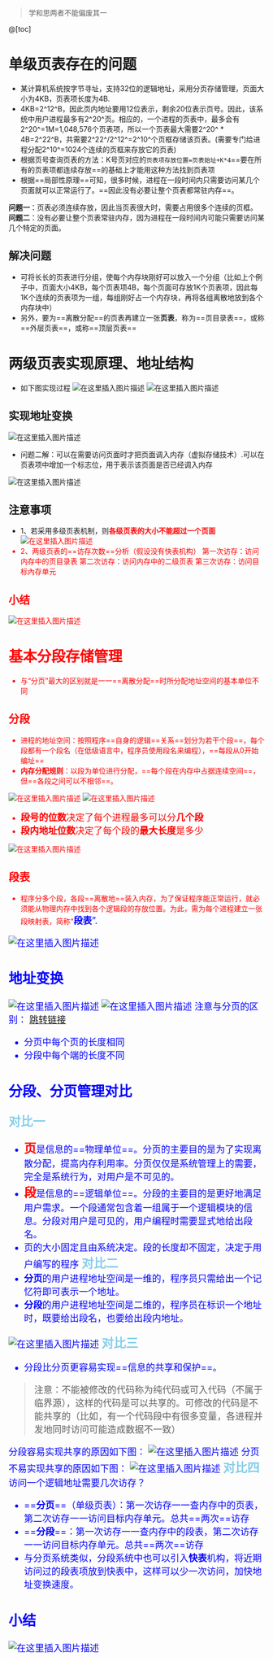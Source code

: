 ﻿> 学和思两者不能偏废其一

@[toc]
# 单级页表存在的问题
- 某计算机系统按字节寻址，支持32位的逻辑地址，采用分页存储管理，页面大小为4KB，页表项长度为4B.
- 4KB=2^12^B，因此页内地址要用12位表示，剩余20位表示页号。因此，该系统中用户进程最多有2^20^页。相应的，一个进程的页表中，最多会有2^20^=1M=1,048,576个页表项，所以一个页表最大需要2^20^ * 4B=2^22^B，共需要2^22^/2^12^=2^10^个页框存储该页表。(需要专门给进程分配2^10^=1024个连续的页框来存放它的页表)
- 根据页号查询页表的方法：K号页对应的`页表项存放位置=页表始址+K*4`==要在所有的页表项都连续存放==的基础上才能用这种方法找到页表项
- 根据==局部性原理==可知，很多时候，进程在一段时间内只需要访问某几个页面就可以正常运行了。==因此没有必要让整个页表都常驻内存==。

**问题一**：页表必须连续存放，因此当页表很大时，需要占用很多个连续的页框。
**问题二**：没有必要让整个页表常驻内存，因为进程在一段时间内可能只需要访问某几个特定的页面。


## 解决问题
- 可将长长的页表进行分组，使每个内存块刚好可以放入一个分组（比如上个例子中，页面大小4KB，每个页表项4B，每个页面可存放1K个页表项，因此每1K个连续的页表项为一组，每组刚好占一个内存块，再将各组离散地放到各个内存块中）
- 另外，要为==离散分配==的页表再建立一张**页表**，称为==页目录表==，或称==外层页表==，或称==顶层页表==

# 两级页表实现原理、地址结构
- 如下图实现过程
![在这里插入图片描述](https://img-blog.csdnimg.cn/20210712132621539.png?x-oss-process=image/watermark,type_ZmFuZ3poZW5naGVpdGk,shadow_10,text_aHR0cHM6Ly9ibG9nLmNzZG4ubmV0L1F1YW50dW1Zb3U=,size_16,color_FFFFFF,t_70)
![在这里插入图片描述](https://img-blog.csdnimg.cn/20210712133126367.png?x-oss-process=image/watermark,type_ZmFuZ3poZW5naGVpdGk,shadow_10,text_aHR0cHM6Ly9ibG9nLmNzZG4ubmV0L1F1YW50dW1Zb3U=,size_16,color_FFFFFF,t_70)
## 实现地址变换
![在这里插入图片描述](https://img-blog.csdnimg.cn/20210712141021707.png?x-oss-process=image/watermark,type_ZmFuZ3poZW5naGVpdGk,shadow_10,text_aHR0cHM6Ly9ibG9nLmNzZG4ubmV0L1F1YW50dW1Zb3U=,size_16,color_FFFFFF,t_70)
- 问题二解：可以在需要访问页面时才把页面调入内存（虚拟存储技术）.可以在页表项中增加一个标志位，用于表示该页面是否已经调入内存

![在这里插入图片描述](https://img-blog.csdnimg.cn/20210712144410415.png?x-oss-process=image/watermark,type_ZmFuZ3poZW5naGVpdGk,shadow_10,text_aHR0cHM6Ly9ibG9nLmNzZG4ubmV0L1F1YW50dW1Zb3U=,size_16,color_FFFFFF,t_70)
## 注意事项
- 1、若采用多级页表机制，则<font color=red>**各级页表的大小不能超过一个页面**
![在这里插入图片描述](https://img-blog.csdnimg.cn/20210712144805773.png?x-oss-process=image/watermark,type_ZmFuZ3poZW5naGVpdGk,shadow_10,text_aHR0cHM6Ly9ibG9nLmNzZG4ubmV0L1F1YW50dW1Zb3U=,size_16,color_FFFFFF,t_70)
- 2、两级页表的==访存次数==分析（假设没有快表机构）
第一次访存：访问内存中的页目录表
第二次访存：访问内存中的二级页表
第三次访存：访问目标內存单元


## 小结
![在这里插入图片描述](https://img-blog.csdnimg.cn/20210712145243532.png?x-oss-process=image/watermark,type_ZmFuZ3poZW5naGVpdGk,shadow_10,text_aHR0cHM6Ly9ibG9nLmNzZG4ubmV0L1F1YW50dW1Zb3U=,size_16,color_FFFFFF,t_70)
#  基本分段存储管理
- 与“分页”最大的区别就是一一==离散分配==时所分配地址空间的基本单位不同

## 分段
- 进程的地址空间：按照程序==自身的逻辑==关系==划分为若干个段==，每个段都有一个段名（在低级语言中，程序员使用段名来编程），==每段从0开始编址==
- <font color=red>**内存分配规则**</font>：以段为单位进行分配，==每个段在内存中占据连续空间==，但==各段之间可以不相邻==。

![在这里插入图片描述](https://img-blog.csdnimg.cn/20210712152627987.png?x-oss-process=image/watermark,type_ZmFuZ3poZW5naGVpdGk,shadow_10,text_aHR0cHM6Ly9ibG9nLmNzZG4ubmV0L1F1YW50dW1Zb3U=,size_16,color_FFFFFF,t_70)
![在这里插入图片描述](https://img-blog.csdnimg.cn/20210712153013162.png)
- <font color=red size=4>**段号的位数**决定了每个进程最多可以分**几个段**</font>
- <font color=red size=4>**段内地址位数**决定了每个段的**最大长度**是多少</font>

![在这里插入图片描述](https://img-blog.csdnimg.cn/20210712153231662.png?x-oss-process=image/watermark,type_ZmFuZ3poZW5naGVpdGk,shadow_10,text_aHR0cHM6Ly9ibG9nLmNzZG4ubmV0L1F1YW50dW1Zb3U=,size_16,color_FFFFFF,t_70)
## 段表
- 程序分多个段，各段==离散地==装入内存，为了保证程序能正常运行，就必须能从物理内存中找到各个逻辑段的存放位置。为此，需为每个进程建立一张段映射表，简称“<font color=blue size=4>**段表**</fonty>”.

![在这里插入图片描述](https://img-blog.csdnimg.cn/20210712153932791.png?x-oss-process=image/watermark,type_ZmFuZ3poZW5naGVpdGk,shadow_10,text_aHR0cHM6Ly9ibG9nLmNzZG4ubmV0L1F1YW50dW1Zb3U=,size_16,color_FFFFFF,t_70)
## 地址变换
![在这里插入图片描述](https://img-blog.csdnimg.cn/20210712154039265.png?x-oss-process=image/watermark,type_ZmFuZ3poZW5naGVpdGk,shadow_10,text_aHR0cHM6Ly9ibG9nLmNzZG4ubmV0L1F1YW50dW1Zb3U=,size_16,color_FFFFFF,t_70)
![在这里插入图片描述](https://img-blog.csdnimg.cn/20210712154857690.png?x-oss-process=image/watermark,type_ZmFuZ3poZW5naGVpdGk,shadow_10,text_aHR0cHM6Ly9ibG9nLmNzZG4ubmV0L1F1YW50dW1Zb3U=,size_16,color_FFFFFF,t_70)
注意与分页的区别：  [跳转链接](https://blog.csdn.net/QuantumYou/article/details/118658207?spm=1001.2014.3001.5502)
- 分页中每个页的长度相同
- 分段中每个端的长度不同

## 分段、分页管理对比
<font size=5 color=skyblue>**对比一**</font>
- <font color=red size=5>**页**</font>是信息的==物理单位==。分页的主要目的是为了实现离散分配，提高内存利用率。分页仅仅是系统管理上的需要，完全是系统行为，对用户是不可见的。
- <font color=red size=5>**段**</font>是信息的==逻辑单位==。分段的主要目的是更好地满足用户需求。一个段通常包含着一组属于一个逻辑模块的信息。分段对用户是可见的，用户编程时需要显式地给出段名。
- 页的大小固定且由系统决定。段的长度却不固定，决定于用户编写的程序
<font size=5 color=skyblue>**对比二**</font>
- **分页**的用户进程地址空间是一维的，程序员只需给出一个记忆符即可表示一个地址。
- **分段**的用户进程地址空间是二维的，程序员在标识一个地址时，既要给出段名，也要给出段内地址。

![在这里插入图片描述](https://img-blog.csdnimg.cn/20210712155710309.png?x-oss-process=image/watermark,type_ZmFuZ3poZW5naGVpdGk,shadow_10,text_aHR0cHM6Ly9ibG9nLmNzZG4ubmV0L1F1YW50dW1Zb3U=,size_16,color_FFFFFF,t_70)
<font size=5 color=skyblue>**对比三**</font>
- 分段比分页更容易实现==信息的共享和保护==。

> 注意：不能被修改的代码称为纯代码或可入代码（不属于临界源），这样的代码是可以共享的。可修改的代码是不能共享的（比如，有一个代码段中有很多变量，各进程并发地同时访问可能造成数据不一致）

分段容易实现共享的原因如下图：
![在这里插入图片描述](https://img-blog.csdnimg.cn/20210712160654370.png?x-oss-process=image/watermark,type_ZmFuZ3poZW5naGVpdGk,shadow_10,text_aHR0cHM6Ly9ibG9nLmNzZG4ubmV0L1F1YW50dW1Zb3U=,size_16,color_FFFFFF,t_70)
分页不易实现共享的原因如下图：
![在这里插入图片描述](https://img-blog.csdnimg.cn/20210712160901652.png?x-oss-process=image/watermark,type_ZmFuZ3poZW5naGVpdGk,shadow_10,text_aHR0cHM6Ly9ibG9nLmNzZG4ubmV0L1F1YW50dW1Zb3U=,size_16,color_FFFFFF,t_70)
<font size=5 color=skyblue>**对比四**</font>
访问一个逻辑地址需要几次访存？
- ==**分页**==（单级页表）：第一次访存一一查内存中的页表，第二次访存一一访问目标内存单元。总共==两次==访存
- ==**分段**==：第一次访存一一查内存中的段表，第二次访存一一访问目标内存单元。总共==两次==访存
- 与分页系统类似，分段系统中也可以引入**快表**机构，将近期访问过的段表项放到快表中，这样可以少一次访问，加快地址变换速度。

## 小结
![在这里插入图片描述](https://img-blog.csdnimg.cn/20210712161420210.png?x-oss-process=image/watermark,type_ZmFuZ3poZW5naGVpdGk,shadow_10,text_aHR0cHM6Ly9ibG9nLmNzZG4ubmV0L1F1YW50dW1Zb3U=,size_16,color_FFFFFF,t_70)

